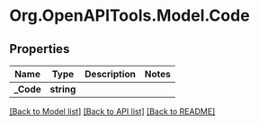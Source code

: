 
# Org.OpenAPITools.Model.Code

## Properties

Name | Type | Description | Notes
------------ | ------------- | ------------- | -------------
**_Code** | **string** |  | 

[[Back to Model list]](../README.md#documentation-for-models)
[[Back to API list]](../README.md#documentation-for-api-endpoints)
[[Back to README]](../README.md)

